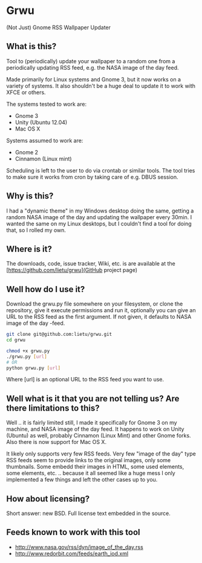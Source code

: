 # Grwu

(Not Just) Gnome RSS Wallpaper Updater


## What is this?

Tool to (periodically) update your wallpaper to a random one from a periodically updating RSS feed, e.g. the NASA image of the day feed.

Made primarily for Linux systems and Gnome 3, but it now works on a variety of systems. It also shouldn't be a huge deal to update it to work with XFCE or others.

The systems tested to work are:

 * Gnome 3
 * Unity (Ubuntu 12.04)
 * Mac OS X

Systems assumed to work are:

 * Gnome 2
 * Cinnamon (Linux mint)


Scheduling is left to the user to do via crontab or similar tools. The tool tries to make sure it works from cron by taking care of e.g. DBUS session.


## Why is this?

I had a "dynamic theme" in my Windows desktop doing the same, getting a random NASA image of the day and updating the wallpaper every 30min. I wanted the same on my Linux desktops, but I couldn't find a tool for doing that, so I rolled my own.


## Where is it?

The downloads, code, issue tracker, Wiki, etc. is are available at the [https://github.com/lietu/grwu](GitHub project page)


## Well how do I use it?

Download the grwu.py file somewhere on your filesystem, or clone the repository, give it execute permissions and run it, optionally you can give an URL to the RSS feed as the first argument. If not given, it defaults to NASA image of the day -feed.

```bash
git clone git@github.com:lietu/grwu.git
cd grwu

chmod +x grwu.py
./grwu.py [url]
# OR
python grwu.py [url]
```

Where [url] is an optional URL to the RSS feed you want to use.


## Well what is it that you are not telling us? Are there limitations to this?

Well .. it is fairly limited still, I made it specifically for Gnome 3 on my machine, and NASA image of the day feed. It happens to work on Unity (Ubuntu) as well, probably Cinnamon (Linux Mint) and other Gnome forks. Also there is now support for Mac OS X.

It likely only supports very few RSS feeds. Very few "image of the day" type RSS feeds seem to provide links to the original images, only some thumbnails. Some embedd their images in HTML, some used <media> elements, some <enclosure> elements, etc. .. because it all seemed like a huge mess I only implemented a few things and left the other cases up to you.


## How about licensing?

Short answer: new BSD. Full license text embedded in the source.


## Feeds known to work with this tool

* http://www.nasa.gov/rss/dyn/image_of_the_day.rss
* http://www.redorbit.com/feeds/earth_iod.xml
